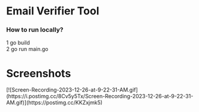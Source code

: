 <h1>
  Email Verifier Tool
</h1>
<h3>
  How to run locally?
</h3>
<p>
  1 go build </br>
  2 go run main.go
</p>

<h1>
  Screenshots
</h1>
<p>
[![Screen-Recording-2023-12-26-at-9-22-31-AM.gif](https://i.postimg.cc/8Cv5y5Tx/Screen-Recording-2023-12-26-at-9-22-31-AM.gif)](https://postimg.cc/KKZxjmk5)
</p>
